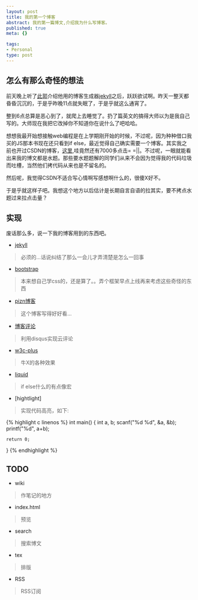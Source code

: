 ```yaml
--- 
layout: post
title: 我的第一个博客
abstract: 我的第一篇博文,介绍我为什么写博客。 
published: true
meta: {}

tags: 
- Personal
type: post
---
```


## 怎么有那么奇怪的想法 ##

前天晚上听了[此郭](http://guoang.github.com)介绍他用的博客生成器[jekyll](https://github.com/mojombo/jekyll)之后，跃跃欲试啊。昨天一整天都昏昏沉沉的，于是乎昨晚11点就失眠了，于是乎就这么通宵了。

整到6点总算是恶心到了，就爬上去睡觉了。扔了篇英文的搞得大师以为是我自己写的。大师现在我把它改掉你不知道你在说什么了吧哈哈。

想想我最开始想接触web编程是在上学期刚开始的时候，不过呢，因为种种借口我买的JS那本书现在还只看到if else，最近觉得自己确实需要一个博客。其实我之前也开过CSDN的博客，[这里](http://blog.csdn.net/rptotal),哇竟然还有7000多点击= =||。不过呢，一眼就能看出来我的博文都是水题。那些要水题题解的同学们从来不会因为觉得我的代码垃圾而吐槽，当然他们拷代码从来也是不留名的。

然后呢，我觉得CSDN不适合写心情啊写感想啊什么的，很傻X好不。

于是乎就这样子吧。我想这个地方以后估计是长期自言自语的拉其实，要不拷点水题过来拉点击量？
## 实现 ##

废话那么多，说一下我的博客用到的东西吧。

* [jekyll](https://github.com/mojombo/jekyll)
 > 必须的...话说纠结了那么一会儿才弄清楚是怎么一回事
* [bootstrap](http://twitter.github.com/bootstrap/)
 > 本来想自己学css的，还是算了。。弄个框架早点上线再来考虑这些奇怪的东西
* [pizn博客](http://www.pizn.me/)
 > 这个博客写得好好看...
* [博客评论](http://www.pizn.me/2011/11/15/use-disqus-for-your-post.html)
 > 利用disqus实现云评论
* [w3c-plus](http://www.w3cplus.com/)
 > 牛X的各种效果
* [liquid](https://github.com/Shopify/liquid/wiki/Liquid-for-Designers)
 > if else什么的有点像宏
* [hightlight]
 > 实现代码高亮，如下:

{% highlight c linenos %}
int main()
{
    int a, b;
    scanf("%d %d", &a, &b);
    printf("%d", a+b);

    return 0;
}
{% endhighlight %}

## TODO ##

* wiki
 > 作笔记的地方
* index.html
 > 预览
* search
 > 搜索博文
* tex
 > 排版
* RSS
 > RSS订阅
